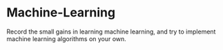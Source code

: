 # Machine-Learning
Record the small gains in learning machine learning, and try to implement machine learning algorithms on your own.
